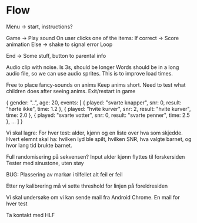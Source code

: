 # Flow
Menu -> start, instructions?

Game ->
    Play sound
    On user clicks one of the items:
        If correct -> Score animation
        Else -> shake to signal error
    Loop

End ->
    Some stuff, button to parental info

Audio clip with noise. Is 3s, should be longer
Words should be in a long audio file, so we can use audio sprites. This is to improve load times.

Free to place fancy-sounds on anims
Keep anims short. Need to test what children does after seeing anims.
Exit/restart in game

{
    gender: "..",
    age: 20,
    events: [
        { played: "svarte knapper", snr: 0, result: "hørte ikke", time: 1.2 },
        { played: "hvite kurver", snr: 2, result: "hvite kurver", time: 2.0 },
        { played: "svarte votter", snr: 0, result: "svarte penner", time: 2.5 },
        ...
    ]
}

Vi skal lagre:
For hver test: alder, kjønn og en liste over hva som skjedde. Hvert elemnt skal ha: hvilken lyd ble spilt, hvilken SNR, hva valgte barnet, og hvor lang tid brukte barnet.

Full randomisering på sekvensen?
Input alder kjønn flyttes til forskersiden
Tester med sinustone, uten støy

BUG: Plassering av markør i tilfellet alt feil er feil

Etter ny kalibrering må vi sette threshold for linjen på foreldresiden

Vi skal undersøke om vi kan sende mail fra Android Chrome. En mail for hver test

Ta kontakt med HLF

